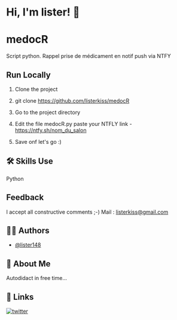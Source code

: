 # Hi, I'm lister! 👋


# medocR

Script python. Rappel prise de médicament en notif push via NTFY


## Run Locally

1) Clone the project

2) git clone https://github.com/listerkiss/medocR

3) Go to the project directory

4) Edit the file medocR.py
  paste your NTFLY link - https://ntfy.sh/nom_du_salon

5) Save onf let's go :)


## 🛠 Skills Use

Python


## Feedback

I accept all constructive comments ;-)
Mail : [listerkiss@gmail.com](mailto:listerkiss@gmail.com)


## ✍🏻 Authors

- [@lister148](https://www.github.com/lister148)


## 🚀 About Me

Autodidact in free time...


## 🔗 Links

[![twitter](https://img.shields.io/badge/twitter-1DA1F2?style=for-the-badge&logo=twitter&logoColor=white)](https://twitter.com/lister148)
